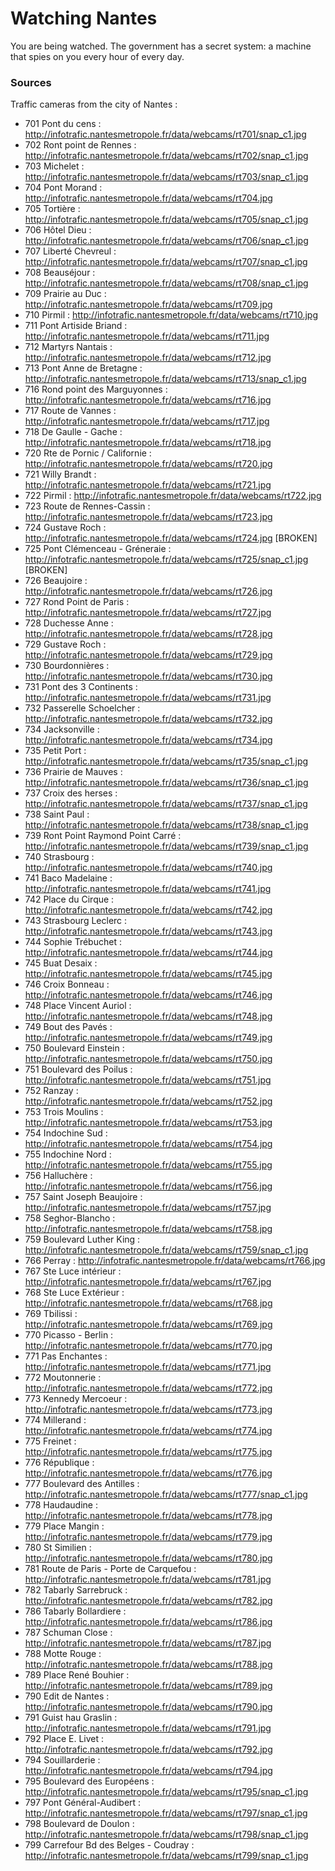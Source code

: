 # Watching Nantes
You are being watched. The government has a secret system: a machine that spies on you every hour of every day.


### Sources

Traffic cameras from the city of Nantes :

+ 701 Pont du cens : http://infotrafic.nantesmetropole.fr/data/webcams/rt701/snap_c1.jpg
+ 702 Ront point de Rennes : http://infotrafic.nantesmetropole.fr/data/webcams/rt702/snap_c1.jpg
+ 703 Michelet : http://infotrafic.nantesmetropole.fr/data/webcams/rt703/snap_c1.jpg
+ 704 Pont Morand : http://infotrafic.nantesmetropole.fr/data/webcams/rt704.jpg
+ 705 Tortière : http://infotrafic.nantesmetropole.fr/data/webcams/rt705/snap_c1.jpg
+ 706 Hôtel Dieu : http://infotrafic.nantesmetropole.fr/data/webcams/rt706/snap_c1.jpg
+ 707 Liberté Chevreul : http://infotrafic.nantesmetropole.fr/data/webcams/rt707/snap_c1.jpg
+ 708 Beauséjour : http://infotrafic.nantesmetropole.fr/data/webcams/rt708/snap_c1.jpg
+ 709 Prairie au Duc : http://infotrafic.nantesmetropole.fr/data/webcams/rt709.jpg
+ 710 Pirmil : http://infotrafic.nantesmetropole.fr/data/webcams/rt710.jpg
+ 711 Pont Artiside Briand : http://infotrafic.nantesmetropole.fr/data/webcams/rt711.jpg
+ 712 Martyrs Nantais : http://infotrafic.nantesmetropole.fr/data/webcams/rt712.jpg
+ 713 Pont Anne de Bretagne : http://infotrafic.nantesmetropole.fr/data/webcams/rt713/snap_c1.jpg
+ 716 Rond point des Marguyonnes : http://infotrafic.nantesmetropole.fr/data/webcams/rt716.jpg
+ 717 Route de Vannes : http://infotrafic.nantesmetropole.fr/data/webcams/rt717.jpg
+ 718 De Gaulle - Gache : http://infotrafic.nantesmetropole.fr/data/webcams/rt718.jpg
+ 720 Rte de Pornic / Californie : http://infotrafic.nantesmetropole.fr/data/webcams/rt720.jpg
+ 721 Willy Brandt : http://infotrafic.nantesmetropole.fr/data/webcams/rt721.jpg
+ 722 Pirmil : http://infotrafic.nantesmetropole.fr/data/webcams/rt722.jpg
+ 723 Route de Rennes-Cassin : http://infotrafic.nantesmetropole.fr/data/webcams/rt723.jpg
+ 724 Gustave Roch : http://infotrafic.nantesmetropole.fr/data/webcams/rt724.jpg [BROKEN]
+ 725 Pont Clémenceau - Gréneraie : http://infotrafic.nantesmetropole.fr/data/webcams/rt725/snap_c1.jpg [BROKEN]
+ 726 Beaujoire : http://infotrafic.nantesmetropole.fr/data/webcams/rt726.jpg
+ 727 Rond Point de Paris : http://infotrafic.nantesmetropole.fr/data/webcams/rt727.jpg
+ 728 Duchesse Anne : http://infotrafic.nantesmetropole.fr/data/webcams/rt728.jpg
+ 729 Gustave Roch : http://infotrafic.nantesmetropole.fr/data/webcams/rt729.jpg
+ 730 Bourdonnières : http://infotrafic.nantesmetropole.fr/data/webcams/rt730.jpg
+ 731 Pont des 3 Continents : http://infotrafic.nantesmetropole.fr/data/webcams/rt731.jpg
+ 732 Passerelle Schoelcher : http://infotrafic.nantesmetropole.fr/data/webcams/rt732.jpg
+ 734 Jacksonville : http://infotrafic.nantesmetropole.fr/data/webcams/rt734.jpg
+ 735 Petit Port : http://infotrafic.nantesmetropole.fr/data/webcams/rt735/snap_c1.jpg
+ 736 Prairie de Mauves : http://infotrafic.nantesmetropole.fr/data/webcams/rt736/snap_c1.jpg
+ 737 Croix des herses : http://infotrafic.nantesmetropole.fr/data/webcams/rt737/snap_c1.jpg
+ 738 Saint Paul : http://infotrafic.nantesmetropole.fr/data/webcams/rt738/snap_c1.jpg
+ 739 Ront Point Raymond Point Carré : http://infotrafic.nantesmetropole.fr/data/webcams/rt739/snap_c1.jpg
+ 740 Strasbourg : http://infotrafic.nantesmetropole.fr/data/webcams/rt740.jpg
+ 741 Baco Madelaine : http://infotrafic.nantesmetropole.fr/data/webcams/rt741.jpg
+ 742 Place du Cirque : http://infotrafic.nantesmetropole.fr/data/webcams/rt742.jpg
+ 743 Strasbourg Leclerc : http://infotrafic.nantesmetropole.fr/data/webcams/rt743.jpg
+ 744 Sophie Trébuchet : http://infotrafic.nantesmetropole.fr/data/webcams/rt744.jpg
+ 745 Buat Desaix : http://infotrafic.nantesmetropole.fr/data/webcams/rt745.jpg
+ 746 Croix Bonneau : http://infotrafic.nantesmetropole.fr/data/webcams/rt746.jpg
+ 748 Place Vincent Auriol : http://infotrafic.nantesmetropole.fr/data/webcams/rt748.jpg
+ 749 Bout des Pavés : http://infotrafic.nantesmetropole.fr/data/webcams/rt749.jpg
+ 750 Boulevard Einstein : http://infotrafic.nantesmetropole.fr/data/webcams/rt750.jpg
+ 751 Boulevard des Poilus : http://infotrafic.nantesmetropole.fr/data/webcams/rt751.jpg
+ 752 Ranzay : http://infotrafic.nantesmetropole.fr/data/webcams/rt752.jpg
+ 753 Trois Moulins : http://infotrafic.nantesmetropole.fr/data/webcams/rt753.jpg
+ 754 Indochine Sud : http://infotrafic.nantesmetropole.fr/data/webcams/rt754.jpg
+ 755 Indochine Nord : http://infotrafic.nantesmetropole.fr/data/webcams/rt755.jpg
+ 756 Halluchère : http://infotrafic.nantesmetropole.fr/data/webcams/rt756.jpg
+ 757 Saint Joseph Beaujoire : http://infotrafic.nantesmetropole.fr/data/webcams/rt757.jpg
+ 758 Seghor-Blancho : http://infotrafic.nantesmetropole.fr/data/webcams/rt758.jpg
+ 759 Boulevard Luther King : http://infotrafic.nantesmetropole.fr/data/webcams/rt759/snap_c1.jpg
+ 766 Perray : http://infotrafic.nantesmetropole.fr/data/webcams/rt766.jpg
+ 767 Ste Luce intérieur : http://infotrafic.nantesmetropole.fr/data/webcams/rt767.jpg
+ 768 Ste Luce Extérieur : http://infotrafic.nantesmetropole.fr/data/webcams/rt768.jpg
+ 769 Tbilissi : http://infotrafic.nantesmetropole.fr/data/webcams/rt769.jpg
+ 770 Picasso - Berlin : http://infotrafic.nantesmetropole.fr/data/webcams/rt770.jpg
+ 771 Pas Enchantes : http://infotrafic.nantesmetropole.fr/data/webcams/rt771.jpg
+ 772 Moutonnerie : http://infotrafic.nantesmetropole.fr/data/webcams/rt772.jpg
+ 773 Kennedy Mercoeur : http://infotrafic.nantesmetropole.fr/data/webcams/rt773.jpg
+ 774 Millerand : http://infotrafic.nantesmetropole.fr/data/webcams/rt774.jpg
+ 775 Freinet : http://infotrafic.nantesmetropole.fr/data/webcams/rt775.jpg
+ 776 République : http://infotrafic.nantesmetropole.fr/data/webcams/rt776.jpg
+ 777 Boulevard des Antilles : http://infotrafic.nantesmetropole.fr/data/webcams/rt777/snap_c1.jpg
+ 778 Haudaudine : http://infotrafic.nantesmetropole.fr/data/webcams/rt778.jpg
+ 779 Place Mangin : http://infotrafic.nantesmetropole.fr/data/webcams/rt779.jpg
+ 780 St Similien : http://infotrafic.nantesmetropole.fr/data/webcams/rt780.jpg
+ 781 Route de Paris - Porte de Carquefou : http://infotrafic.nantesmetropole.fr/data/webcams/rt781.jpg
+ 782 Tabarly Sarrebruck : http://infotrafic.nantesmetropole.fr/data/webcams/rt782.jpg
+ 786 Tabarly Bollardiere : http://infotrafic.nantesmetropole.fr/data/webcams/rt786.jpg
+ 787 Schuman Close : http://infotrafic.nantesmetropole.fr/data/webcams/rt787.jpg
+ 788 Motte Rouge : http://infotrafic.nantesmetropole.fr/data/webcams/rt788.jpg
+ 789 Place René Bouhier : http://infotrafic.nantesmetropole.fr/data/webcams/rt789.jpg
+ 790 Edit de Nantes : http://infotrafic.nantesmetropole.fr/data/webcams/rt790.jpg
+ 791 Guist hau Graslin : http://infotrafic.nantesmetropole.fr/data/webcams/rt791.jpg
+ 792 Place E. Livet : http://infotrafic.nantesmetropole.fr/data/webcams/rt792.jpg
+ 794 Souillarderie : http://infotrafic.nantesmetropole.fr/data/webcams/rt794.jpg
+ 795 Boulevard des Européens : http://infotrafic.nantesmetropole.fr/data/webcams/rt795/snap_c1.jpg
+ 797 Pont Général-Audibert : http://infotrafic.nantesmetropole.fr/data/webcams/rt797/snap_c1.jpg
+ 798 Boulevard de Doulon : http://infotrafic.nantesmetropole.fr/data/webcams/rt798/snap_c1.jpg
+ 799 Carrefour Bd des Belges - Coudray : http://infotrafic.nantesmetropole.fr/data/webcams/rt799/snap_c1.jpg
